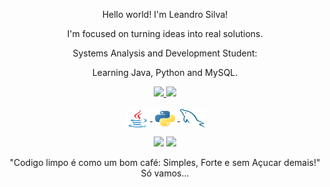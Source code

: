 <p align="center">
Hello world! I'm Leandro Silva!
</p>

<div align="center">

I'm focused on turning ideas into real solutions.

Systems Analysis and Development Student:

Learning Java, Python and MySQL.


</div>
<div align="center">
  <a href="https://github.com/cicerleandro">
  <img height="150em" src="https://github-readme-stats.vercel.app/api?username=ciceroleandro&show_icons=true&theme=dark&include_all_commits=true&count_private=true"/>
  <img height="150em" src="https://github-readme-stats.vercel.app/api/top-langs/?username=ciceroleandro&layout=compact&langs_count=7&theme=dark"/>
</div>

  <div style="display: inline_block" align="center"><br>
  <img align="center" alt="Java" height="30" width="40" src="https://raw.githubusercontent.com/devicons/devicon/master/icons/java/java-original.svg">
  <img align="center" alt="Java" height="30" width="40" src="https://raw.githubusercontent.com/devicons/devicon/master/icons/python/python-original.svg">
  <img align="center" alt="Java" height="30" width="40" src="https://raw.githubusercontent.com/devicons/devicon/master/icons/mysql/mysql-original.svg">
  
</div>
  <p></p>
  <div align="center"> 
  
  <a href = "mailto:ciceroleandro@gmail.com"><img src="https://img.shields.io/badge/-Gmail-D14836?style=flat&logo=gmail&logoColor=white"></a>
  <a href="https://www.linkedin.com/in/leandrosilva1808/"><img src="https://img.shields.io/badge/-LinkedIn-0A66C2?style=flat&logo=linkedin&logoColor=white"></a> 

   "Codigo limpo é como um bom café: Simples, Forte e sem Açucar demais!" Só vamos...
 
</div>

